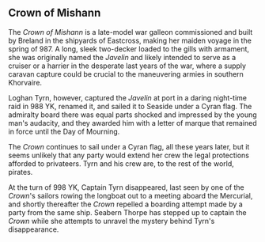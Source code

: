 ## Crown of Mishann

The *Crown of Mishann* is a late-model war galleon commissioned and built by Breland in the shipyards of Eastcross, making her maiden voyage in the spring of 987. A long, sleek two-decker loaded to the gills with armament, she was originally named the *Javelin* and likely intended to serve as a cruiser or a harrier in the desperate last years of the war, where a supply caravan capture could be crucial to the maneuvering armies in southern Khorvaire.

Loghan Tyrn, however, captured the *Javelin* at port in a daring night-time raid in 988 YK, renamed it, and sailed it to Seaside under a Cyran flag. The admiralty board there was equal parts shocked and impressed by the young man's audacity, and they awarded him with a letter of marque that remained in force until the Day of Mourning.

The *Crown* continues to sail under a Cyran flag, all these years later, but it seems unlikely that any party would extend her crew the legal protections afforded to privateers. Tyrn and his crew are, to the rest of the world, pirates.

At the turn of 998 YK, Captain Tyrn disappeared, last seen by one of the *Crown*'s sailors rowing the longboat out to a meeting aboard the Mercurial, and shortly thereafter the *Crown* repelled a boarding attempt made by a party from the same ship. Seabern Thorpe has stepped up to captain the *Crown* while she attempts to unravel the mystery behind Tyrn's disappearance.